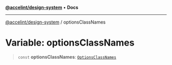 [**@accelint/design-system**](../README.md) • **Docs**

***

[@accelint/design-system](../README.md) / optionsClassNames

# Variable: optionsClassNames

> `const` **optionsClassNames**: [`OptionsClassNames`](../type-aliases/OptionsClassNames.md)
